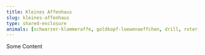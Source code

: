 ```yaml
---
title: Kleines Affenhaus
slug: kleines-affenhaus
type: shared-enclosure
animals: [schwarzer-klammeraffe, goldkopf-loewenaeffchen, drill, roter-vari]
---
```

Some Content
